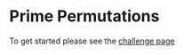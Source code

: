 # Prime Permutations

To get started please see the [challenge page](https://projecteuler.net/problem=49)
